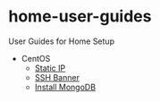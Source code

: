 # home-user-guides

User Guides for Home Setup

- CentOS
  - [Static IP](centos/static-ip.md)
  - [SSH Banner](centos/ssh-banner.md)
  - [Install MongoDB](centos/install-mongodb.md)
